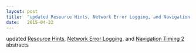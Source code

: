 ```yaml
---
layout: post
title:  "updated Resource Hints, Network Error Logging, and Navigation Timing 2 abstracts"
date:   2015-04-22
---
```


updated <a href="http://www.w3.org/TR/resource-hints/">Resource Hints</a>, <a href="http://www.w3.org/TR/network-error-logging/">Network Error Logging</a>, and <a href="http://www.w3.org/TR/navigation-timing-2/">Navigation Timing 2</a> abstracts